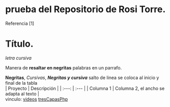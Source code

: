# prueba del Repositorio de Rosi Torre.

Referencia [1]

# Título.
_letra cursiva_

Manera de **resaltar en negritas** palabras en un parrafo.

**Negritas**, _Cursivas_,  _**Negritas y cursiva**_
salto de linea  se coloca al inicio y final de la tabla
</br>
| Proyecto | Descripción |
| :---: | :--- |
| Columna 1 | Columna 2, el ancho se adapta al texto |
</br>
vinculo: [videos](http://www.youtube.com)
 [tresCapasPhp](https://github.com/miRepositorioGit/tresCapasPhp)
